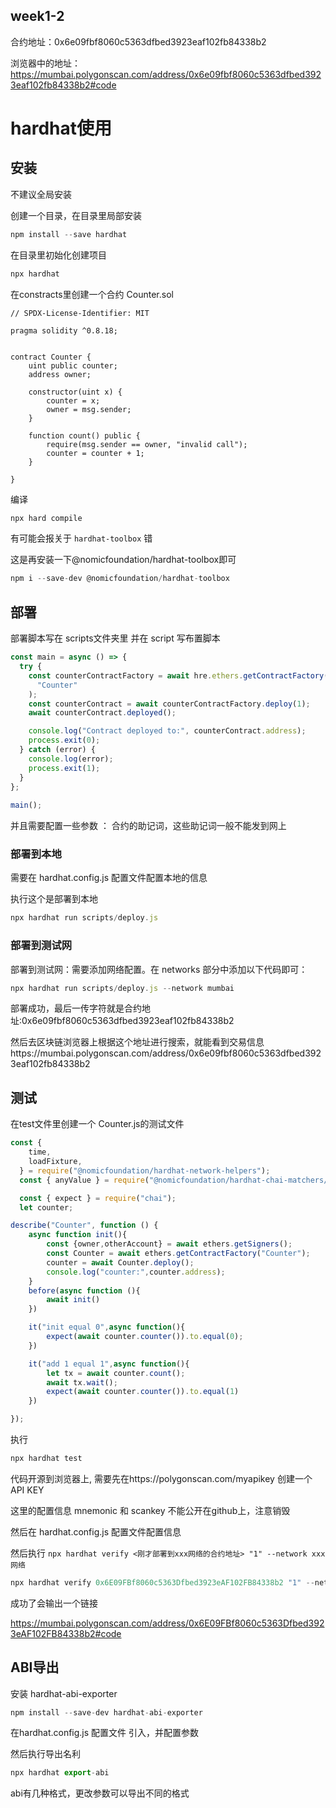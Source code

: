 ## week1-2

合约地址：0x6e09fbf8060c5363dfbed3923eaf102fb84338b2


浏览器中的地址：https://mumbai.polygonscan.com/address/0x6e09fbf8060c5363dfbed3923eaf102fb84338b2#code




# hardhat使用

## 安装
不建议全局安装

创建一个目录，在目录里局部安装
```js
npm install --save hardhat

```

在目录里初始化创建项目
```js
npx hardhat
```

在constracts里创建一个合约  Counter.sol
```solidity
// SPDX-License-Identifier: MIT

pragma solidity ^0.8.18;


contract Counter {
    uint public counter;
    address owner;

    constructor(uint x) {
        counter = x;
        owner = msg.sender;
    }

    function count() public {
        require(msg.sender == owner, "invalid call");
        counter = counter + 1;
    }

}
```
编译
```js
npx hard compile
```

有可能会报关于 `hardhat-toolbox` 错

这是再安装一下@nomicfoundation/hardhat-toolbox即可
```js
npm i --save-dev @nomicfoundation/hardhat-toolbox
```

## 部署
部署脚本写在 scripts文件夹里
并在 script 写布置脚本
```js
const main = async () => {
  try {
    const counterContractFactory = await hre.ethers.getContractFactory(
      "Counter"
    );
    const counterContract = await counterContractFactory.deploy(1);
    await counterContract.deployed();

    console.log("Contract deployed to:", counterContract.address);
    process.exit(0);
  } catch (error) {
    console.log(error);
    process.exit(1);
  }
};
  
main();
```

并且需要配置一些参数 ： 合约的助记词，这些助记词一般不能发到网上

### 部署到本地
需要在 hardhat.config.js 配置文件配置本地的信息


执行这个是部署到本地
```js
npx hardhat run scripts/deploy.js
```

### 部署到测试网
部署到测试网：需要添加网络配置。在 networks 部分中添加以下代码即可：
```js
npx hardhat run scripts/deploy.js --network mumbai
```
部署成功，最后一传字符就是合约地址:0x6e09fbf8060c5363dfbed3923eaf102fb84338b2


 然后去区块链浏览器上根据这个地址进行搜索，就能看到交易信息https://mumbai.polygonscan.com/address/0x6e09fbf8060c5363dfbed3923eaf102fb84338b2


## 测试
在test文件里创建一个 Counter.js的测试文件
```js
const {
    time,
    loadFixture,
  } = require("@nomicfoundation/hardhat-network-helpers");
  const { anyValue } = require("@nomicfoundation/hardhat-chai-matchers/withArgs");

  const { expect } = require("chai");
  let counter;

describe("Counter", function () {
    async function init(){
        const {owner,otherAccount} = await ethers.getSigners();
        const Counter = await ethers.getContractFactory("Counter");
        counter = await Counter.deploy();
        console.log("counter:",counter.address);
    }
    before(async function (){
        await init()
    })

    it("init equal 0",async function(){
        expect(await counter.counter()).to.equal(0);
    })

    it("add 1 equal 1",async function(){
        let tx = await counter.count();
        await tx.wait();
        expect(await counter.counter()).to.equal(1)
    })

});
  ```


执行 
```js
npx hardhat test
```

代码开源到浏览器上,
需要先在https://polygonscan.com/myapikey 创建一个 API KEY

这里的配置信息 mnemonic 和 scankey 不能公开在github上，注意销毁

然后在 hardhat.config.js 配置文件配置信息


然后执行  `npx hardhat verify <刚才部署到xxx网络的合约地址> "1" --network xxx网络`
```js
npx hardhat verify 0x6E09FBf8060c5363Dfbed3923eAF102FB84338b2 "1" --network mumbai
```
成功了会输出一个链接

https://mumbai.polygonscan.com/address/0x6E09FBf8060c5363Dfbed3923eAF102FB84338b2#code



## ABI导出
安装  hardhat-abi-exporter
```js
npm install --save-dev hardhat-abi-exporter
```
在hardhat.config.js 配置文件 引入，并配置参数


然后执行导出名利
```js
npx hardhat export-abi
```

abi有几种格式，更改参数可以导出不同的格式
